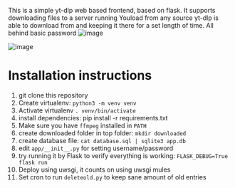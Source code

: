 This is a simple yt-dlp web based frontend, based on flask. It supports downloading files to a server running Youload from any source yt-dlp is able to download from and keeping it there for a set length of time. All behind basic password
![image](https://github.com/user-attachments/assets/9315b27b-14a7-44fc-a822-912c715dea02)

![image](https://github.com/user-attachments/assets/1de97b04-56f4-4232-a32f-2798d196515d)



# Installation instructions
1. git clone this repository
2. Create virtualenv: `python3 -m venv venv`
3. Activate virtualenv `. venv/bin/activate`
4. install dependencies: pip install -r requirements.txt
5. Make sure you have `ffmpeg` installed in `PATH`
6. create downloaded folder in top folder: `mkdir downloaded`
7. create database file: `cat database.sql | sqlite3 app.db`
8. edit `app/__init__.py` for setting username/password
9. try running it by Flask to verify everything is working: `FLASK_DEBUG=True flask run`
10. Deploy using uwsgi, it counts on using uwsgi mules
11. Set cron to run `deleteold.py` to keep sane amount of old entries


